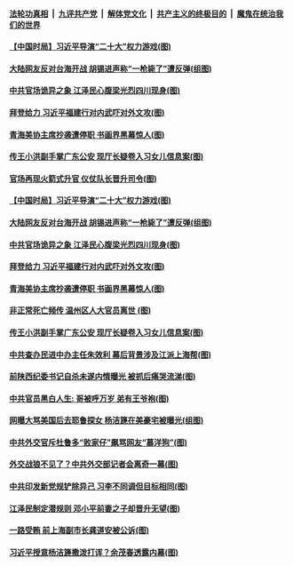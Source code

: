 

####  [法轮功真相](../../../../basic/blob/master/README.md?t=04011831) &nbsp;|&nbsp; [九评共产党](../../../../9ping.md/blob/master/README.md?t=04011831) &nbsp;|&nbsp; [解体党文化](../../../../jtdwh.md/blob/master/README.md?t=04011831)  &nbsp;|&nbsp; [共产主义的终极目的](../../../../gczydzjmd.md/blob/master/README.md?t=04011831) &nbsp;|&nbsp; [魔鬼在统治我们的世界](../../../../mgztzwmdsj.md/blob/master/README.md?t=04011831) 

#### [【中国时局】习近平导演“二十大”权力游戏(图)](../pages/p2/967350.md?t=04011831) 

#### [大陆网友反对台海开战 胡锡进声称“一枪毙了”遭反弹(组图)](../pages/p2/967398.md?t=04011831) 

#### [中共官场诡异之象 江泽民心腹梁光烈四川现身(图)](../pages/p2/967392.md?t=04011831) 

#### [拜登给力 习近平福建行对内武吓对外文攻(图)](../pages/p2/967379.md?t=04011831) 

#### [青海美协主席抄袭遭停职 书画界黑幕惊人(图)](../pages/p2/967302.md?t=04011831) 

#### [传王小洪副手掌广东公安 现厅长疑卷入习女儿信息案(图)](../pages/p2/967310.md?t=04011831) 

#### [官场再现火箭式升官 仪仗队长晋升司令(图)](../pages/p2/967426.md?t=04011831) 

#### [【中国时局】习近平导演“二十大”权力游戏(图)](../pages/p2/967350.md?t=04011831) 

#### [大陆网友反对台海开战 胡锡进声称“一枪毙了”遭反弹(组图)](../pages/p2/967398.md?t=04011831) 

#### [中共官场诡异之象 江泽民心腹梁光烈四川现身(图)](../pages/p2/967392.md?t=04011831) 

#### [拜登给力 习近平福建行对内武吓对外文攻(图)](../pages/p2/967379.md?t=04011831) 

#### [青海美协主席抄袭遭停职 书画界黑幕惊人(图)](../pages/p2/967302.md?t=04011831) 

#### [非正常死亡频传 温州区人大官员离世 (图)](../pages/p2/967342.md?t=04011831) 

#### [传王小洪副手掌广东公安 现厅长疑卷入习女儿信息案(图)](../pages/p2/967310.md?t=04011831) 

#### [中共查办民进中办主任朱效利 幕后背景涉及江派上海帮(图)](../pages/p2/967287.md?t=04011831) 

#### [前陕西纪委书记自杀未遂内情曝光 被抓后痛哭流涕(图)](../pages/p2/967207.md?t=04011831) 

#### [中共官员黑白人生: 哥被呼万岁 弟有王爷袍(图)](../pages/p2/967264.md?t=04011831) 

#### [网曝大骂美国后去耶鲁探女 杨洁篪在美豪宅被曝光(组图)](../pages/p2/967240.md?t=04011831) 


#### [中共外交官斥杜鲁多“败家仔”飙骂网友“慕洋狗”(图)](../pages/p2/967193.md?t=04011831) 

#### [外交战狼不见了？中共外交部记者会离奇一幕(图)](../pages/p2/967172.md?t=04011831) 

#### [中共印发新党规铲除异己 习李不同调但目标相同(图)](../pages/p2/967185.md?t=04011831) 

#### [江泽民制定潜规则 邓小平前妻之子却晋升无望(图)](../pages/p2/967153.md?t=04011831) 

#### [一路受贿 前上海副市长龚道安被公诉(图)](../pages/p2/967136.md?t=04011831) 


#### [习近平授意杨洁篪撒泼打诨？余茂春透露内幕(图)](../pages/p2/967099.md?t=04011831) 

